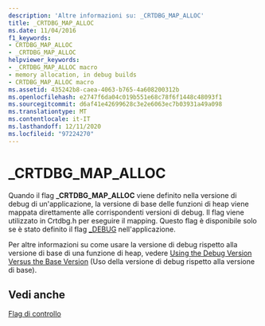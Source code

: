 ```yaml
---
description: 'Altre informazioni su: _CRTDBG_MAP_ALLOC'
title: _CRTDBG_MAP_ALLOC
ms.date: 11/04/2016
f1_keywords:
- CRTDBG_MAP_ALLOC
- _CRTDBG_MAP_ALLOC
helpviewer_keywords:
- _CRTDBG_MAP_ALLOC macro
- memory allocation, in debug builds
- CRTDBG_MAP_ALLOC macro
ms.assetid: 435242b8-caea-4063-b765-4a608200312b
ms.openlocfilehash: e2747f6da04c019b551e68c78f6f1448c48093f1
ms.sourcegitcommit: d6af41e42699628c3e2e6063ec7b03931a49a098
ms.translationtype: MT
ms.contentlocale: it-IT
ms.lasthandoff: 12/11/2020
ms.locfileid: "97224270"
---
```

# <a name="_crtdbg_map_alloc"></a>_CRTDBG_MAP_ALLOC

Quando il flag **_CRTDBG_MAP_ALLOC** viene definito nella versione di debug di un'applicazione, la versione di base delle funzioni di heap viene mappata direttamente alle corrispondenti versioni di debug. Il flag viene utilizzato in Crtdbg.h per eseguire il mapping. Questo flag è disponibile solo se è stato definito il flag [_DEBUG](../c-runtime-library/debug.md) nell'applicazione.

Per altre informazioni su come usare la versione di debug rispetto alla versione di base di una funzione di heap, vedere [Using the Debug Version Versus the Base Version](/visualstudio/debugger/debug-versions-of-heap-allocation-functions) (Uso della versione di debug rispetto alla versione di base).

## <a name="see-also"></a>Vedi anche

[Flag di controllo](../c-runtime-library/control-flags.md)
